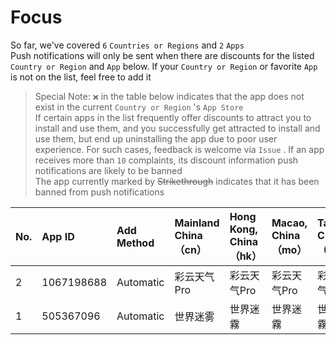 
# Focus
So far, we've covered `6` `Countries or Regions` and  `2` `Apps` <br />Push notifications will only be sent when there are discounts for the listed  `Country or Region`  and  `App`  below. If your  `Country or Region`  or favorite  `App`  is not on the list, feel free to add it<br />
>Special Note:  `❌`  in the table below indicates that the app does not exist in the current  `Country or Region` 's  `App Store` <br />If certain apps in the list frequently offer discounts to attract you to install and use them, and you successfully get attracted to install and use them, but end up uninstalling the app due to poor user experience. For such cases, feedback is welcome via  `Issue` . If an app receives more than  `10`  complaints, its discount information push notifications are likely to be banned<br />The app currently marked by  ~~Strikethrough~~  indicates that it has been banned from push notifications

|No.|App ID|Add Method|Mainland China（cn）|Hong Kong, China（hk）|Macao, China（mo）|Taiwan, China（tw）|United States（us）|Türkiye（tr）|
|:-|:-|:-|:-|:-|:-|:-|:-|:-|
|2|1067198688|Automatic|彩云天气Pro|彩云天气Pro|彩云天气Pro|彩云天气Pro|彩云天气Pro|彩云天气Pro|
|1|505367096|Automatic|世界迷雾|世界迷霧|世界迷霧|世界迷霧|Fog of World|Fog of World|
